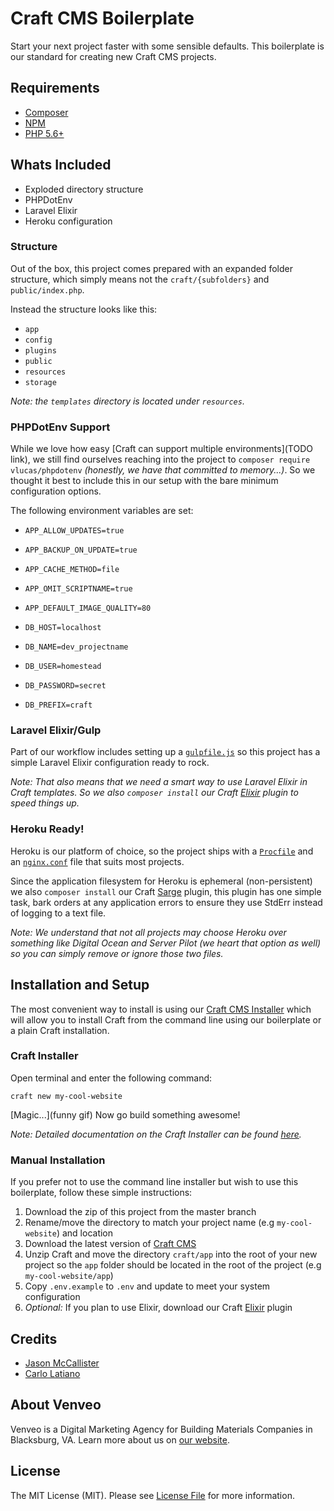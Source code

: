 # Craft CMS Boilerplate

Start your next project faster with some sensible defaults. This boilerplate is our standard for creating new Craft CMS projects.

## Requirements

- [Composer](https://getcomposer.org)
- [NPM](https://www.npmjs.com)
- [PHP 5.6+](http://php.net)

## Whats Included

- Exploded directory structure
- PHPDotEnv
- Laravel Elixir
- Heroku configuration

### Structure

Out of the box, this project comes prepared with an expanded folder structure, which simply means not the `craft/{subfolders}` and `public/index.php`.

Instead the structure looks like this:

- `app`
- `config`
- `plugins`
- `public`
- `resources`
- `storage`

_*Note:* the `templates` directory is located under `resources`._

### PHPDotEnv Support

While we love how easy [Craft can support multiple environments](TODO link), we still find ourselves reaching into the project to `composer require vlucas/phpdotenv` _(honestly, we have that committed to memory...)_. So we thought it best to include this in our setup with the bare minimum configuration options.

The following environment variables are set:

- `APP_ALLOW_UPDATES=true`
- `APP_BACKUP_ON_UPDATE=true`
- `APP_CACHE_METHOD=file`
- `APP_OMIT_SCRIPTNAME=true`
- `APP_DEFAULT_IMAGE_QUALITY=80`


- `DB_HOST=localhost`
- `DB_NAME=dev_projectname`
- `DB_USER=homestead`
- `DB_PASSWORD=secret`
- `DB_PREFIX=craft`

### Laravel Elixir/Gulp

Part of our workflow includes setting up a [`gulpfile.js`](https://github.com/venveo/craft-boilerplate/gulpfile.js) so this project has a simple Laravel Elixir configuration ready to rock.

_*Note:* That also means that we need a smart way to use Laravel Elixir in Craft templates. So we also `composer install` our Craft [Elixir](https://github.com/venveo/craft-elixir) plugin to speed things up._

### Heroku Ready!

Heroku is our platform of choice, so the project ships with a [`Procfile`](https://github.com/venveo/craft-boilerplate/Procfile) and an [`nginx.conf`](https://github.com/venveo/craft-boilerplate/nginx.conf) file that suits most projects.

Since the application filesystem for Heroku is ephemeral (non-persistent) we also `composer install` our Craft [Sarge](https://github.com/venveo/craft-sarge) plugin, this plugin has one simple task, bark orders at any application errors to ensure they use StdErr instead of logging to a text file.

_*Note:* We understand that not all projects may choose Heroku over something like Digital Ocean and Server Pilot (we heart that option as well) so you can simply remove or ignore those two files._

## Installation and Setup

The most convenient way to install is using our [Craft CMS Installer](https://github.com/venveo/craft-installer) which will allow you to install Craft from the command line using our boilerplate or a plain Craft installation.

### Craft Installer

Open terminal and enter the following command:

`craft new my-cool-website`

[Magic...](funny gif) Now go build something awesome!

_*Note:* Detailed documentation on the Craft Installer can be found [here](https://github.com/venveo/craft-installer/README.md)._

### Manual Installation

If you prefer not to use the command line installer but wish to use this boilerplate, follow these simple instructions:

1. Download the zip of this project from the master branch
2. Rename/move the directory to match your project name (e.g `my-cool-website`) and location
3. Download the latest version of [Craft CMS](https://craftcms.com)
4. Unzip Craft and move the directory `craft/app` into the root of your new project so the `app` folder should be located in the root of the project (e.g `my-cool-website/app`)
5. Copy `.env.example` to `.env` and update to meet your system configuration
6. *Optional:* If you plan to use Elixir, download our Craft [Elixir](https://github.com/venveo/craft-elixir) plugin

## Credits

* [Jason McCallister](https://github.com/themccallister)
* [Carlo Latiano](https://github.com/carlolaitano)

## About Venveo

Venveo is a Digital Marketing Agency for Building Materials Companies in Blacksburg, VA. Learn more about us on [our website](https://www.venveo.com).

## License

The MIT License (MIT). Please see [License File](LICENSE) for more information.
